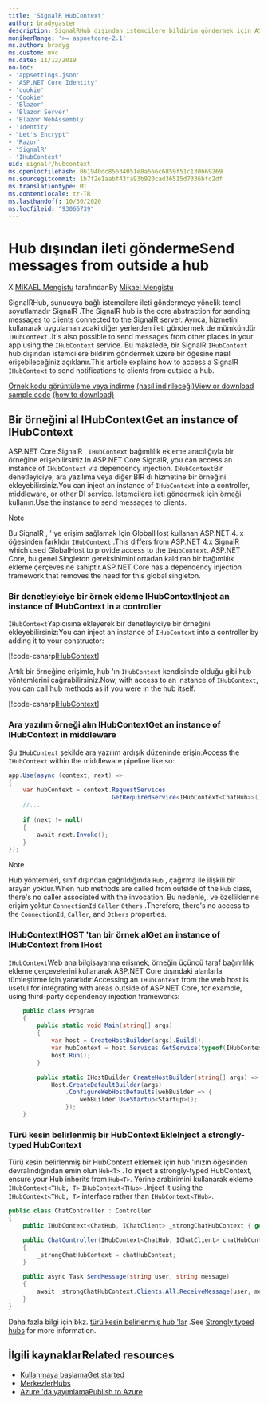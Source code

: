 ```yaml
---
title: 'SignalR HubContext'
author: bradygaster
description: SignalRHub dışından istemcilere bildirim göndermek için ASP.NET Core hubcontext hizmetini nasıl kullanacağınızı öğrenin.
monikerRange: '>= aspnetcore-2.1'
ms.author: bradyg
ms.custom: mvc
ms.date: 11/12/2019
no-loc:
- 'appsettings.json'
- 'ASP.NET Core Identity'
- 'cookie'
- 'Cookie'
- 'Blazor'
- 'Blazor Server'
- 'Blazor WebAssembly'
- 'Identity'
- "Let's Encrypt"
- 'Razor'
- 'SignalR'
- 'IHubContext'
uid: signalr/hubcontext
ms.openlocfilehash: 0b1940dc85634051e8a566c6859f51c130b69269
ms.sourcegitcommit: 1b7f2e1aabf43fa93b920cad36515d7336bfc2df
ms.translationtype: MT
ms.contentlocale: tr-TR
ms.lasthandoff: 10/30/2020
ms.locfileid: "93066739"
---
```

# <a name="send-messages-from-outside-a-hub"></a><span data-ttu-id="74216-103">Hub dışından ileti gönderme</span><span class="sxs-lookup"><span data-stu-id="74216-103">Send messages from outside a hub</span></span>

<span data-ttu-id="74216-104">X [MIKAEL Mengistu](https://twitter.com/MikaelM_12) tarafından</span><span class="sxs-lookup"><span data-stu-id="74216-104">By [Mikael Mengistu](https://twitter.com/MikaelM_12)</span></span>

<span data-ttu-id="74216-105">SignalRHub, sunucuya bağlı istemcilere ileti göndermeye yönelik temel soyutlamadır SignalR .</span><span class="sxs-lookup"><span data-stu-id="74216-105">The SignalR hub is the core abstraction for sending messages to clients connected to the SignalR server.</span></span> <span data-ttu-id="74216-106">Ayrıca, hizmetini kullanarak uygulamanızdaki diğer yerlerden ileti göndermek de mümkündür `IHubContext` .</span><span class="sxs-lookup"><span data-stu-id="74216-106">It's also possible to send messages from other places in your app using the `IHubContext` service.</span></span> <span data-ttu-id="74216-107">Bu makalede, bir SignalR `IHubContext` hub dışından istemcilere bildirim göndermek üzere bir öğesine nasıl erişebileceğiniz açıklanır.</span><span class="sxs-lookup"><span data-stu-id="74216-107">This article explains how to access a SignalR `IHubContext` to send notifications to clients from outside a hub.</span></span>

<span data-ttu-id="74216-108">[Örnek kodu görüntüleme veya indirme](https://github.com/dotnet/AspNetCore.Docs/tree/master/aspnetcore/signalr/hubcontext/sample/) [(nasıl indirileceği)](xref:index#how-to-download-a-sample)</span><span class="sxs-lookup"><span data-stu-id="74216-108">[View or download sample code](https://github.com/dotnet/AspNetCore.Docs/tree/master/aspnetcore/signalr/hubcontext/sample/) [(how to download)](xref:index#how-to-download-a-sample)</span></span>

## <a name="get-an-instance-of-no-locihubcontext"></a><span data-ttu-id="74216-109">Bir örneğini al IHubContext</span><span class="sxs-lookup"><span data-stu-id="74216-109">Get an instance of IHubContext</span></span>

<span data-ttu-id="74216-110">ASP.NET Core SignalR , `IHubContext` bağımlılık ekleme aracılığıyla bir örneğine erişebilirsiniz.</span><span class="sxs-lookup"><span data-stu-id="74216-110">In ASP.NET Core SignalR, you can access an instance of `IHubContext` via dependency injection.</span></span> <span data-ttu-id="74216-111">`IHubContext`Bir denetleyiciye, ara yazılıma veya diğer BIR dı hizmetine bir örneğini ekleyebilirsiniz.</span><span class="sxs-lookup"><span data-stu-id="74216-111">You can inject an instance of `IHubContext` into a controller, middleware, or other DI service.</span></span> <span data-ttu-id="74216-112">İstemcilere ileti göndermek için örneği kullanın.</span><span class="sxs-lookup"><span data-stu-id="74216-112">Use the instance to send messages to clients.</span></span>

> [!NOTE]
> <span data-ttu-id="74216-113">Bu SignalR , ' ye erişim sağlamak Için GlobalHost kullanan ASP.NET 4. x öğesinden farklıdır `IHubContext` .</span><span class="sxs-lookup"><span data-stu-id="74216-113">This differs from ASP.NET 4.x SignalR which used GlobalHost to provide access to the `IHubContext`.</span></span> <span data-ttu-id="74216-114">ASP.NET Core, bu genel Singleton gereksinimini ortadan kaldıran bir bağımlılık ekleme çerçevesine sahiptir.</span><span class="sxs-lookup"><span data-stu-id="74216-114">ASP.NET Core has a dependency injection framework that removes the need for this global singleton.</span></span>

### <a name="inject-an-instance-of-no-locihubcontext-in-a-controller"></a><span data-ttu-id="74216-115">Bir denetleyiciye bir örnek ekleme IHubContext</span><span class="sxs-lookup"><span data-stu-id="74216-115">Inject an instance of IHubContext in a controller</span></span>

<span data-ttu-id="74216-116">`IHubContext`Yapıcısına ekleyerek bir denetleyiciye bir örneğini ekleyebilirsiniz:</span><span class="sxs-lookup"><span data-stu-id="74216-116">You can inject an instance of `IHubContext` into a controller by adding it to your constructor:</span></span>

[!code-csharp[IHubContext](hubcontext/sample/Controllers/HomeController.cs?range=12-19,57)]

<span data-ttu-id="74216-117">Artık bir örneğine erişimle, hub 'ın `IHubContext` kendisinde olduğu gibi hub yöntemlerini çağırabilirsiniz.</span><span class="sxs-lookup"><span data-stu-id="74216-117">Now, with access to an instance of `IHubContext`, you can call hub methods as if you were in the hub itself.</span></span>

[!code-csharp[IHubContext](hubcontext/sample/Controllers/HomeController.cs?range=21-25)]

### <a name="get-an-instance-of-no-locihubcontext-in-middleware"></a><span data-ttu-id="74216-118">Ara yazılım örneği alın IHubContext</span><span class="sxs-lookup"><span data-stu-id="74216-118">Get an instance of IHubContext in middleware</span></span>

<span data-ttu-id="74216-119">Şu `IHubContext` şekilde ara yazılım ardışık düzeninde erişin:</span><span class="sxs-lookup"><span data-stu-id="74216-119">Access the `IHubContext` within the middleware pipeline like so:</span></span>

```csharp
app.Use(async (context, next) =>
{
    var hubContext = context.RequestServices
                            .GetRequiredService<IHubContext<ChatHub>>();
    //...
    
    if (next != null)
    {
        await next.Invoke();
    }
});
```

> [!NOTE]
> <span data-ttu-id="74216-120">Hub yöntemleri, sınıf dışından çağrıldığında `Hub` , çağırma ile ilişkili bir arayan yoktur.</span><span class="sxs-lookup"><span data-stu-id="74216-120">When hub methods are called from outside of the `Hub` class, there's no caller associated with the invocation.</span></span> <span data-ttu-id="74216-121">Bu nedenle,, ve özelliklerine erişim yoktur `ConnectionId` `Caller` `Others` .</span><span class="sxs-lookup"><span data-stu-id="74216-121">Therefore, there's no access to the `ConnectionId`, `Caller`, and `Others` properties.</span></span>

### <a name="get-an-instance-of-no-locihubcontext-from-ihost"></a><span data-ttu-id="74216-122">IHubContextIHOST 'tan bir örnek al</span><span class="sxs-lookup"><span data-stu-id="74216-122">Get an instance of IHubContext from IHost</span></span>

<span data-ttu-id="74216-123">`IHubContext`Web ana bilgisayarına erişmek, örneğin üçüncü taraf bağımlılık ekleme çerçevelerini kullanarak ASP.NET Core dışındaki alanlarla tümleştirme için yararlıdır:</span><span class="sxs-lookup"><span data-stu-id="74216-123">Accessing an `IHubContext` from the web host is useful for integrating with areas outside of ASP.NET Core, for example, using third-party dependency injection frameworks:</span></span>

```csharp
    public class Program
    {
        public static void Main(string[] args)
        {
            var host = CreateHostBuilder(args).Build();
            var hubContext = host.Services.GetService(typeof(IHubContext<ChatHub>));
            host.Run();
        }

        public static IHostBuilder CreateHostBuilder(string[] args) =>
            Host.CreateDefaultBuilder(args)
                .ConfigureWebHostDefaults(webBuilder => {
                    webBuilder.UseStartup<Startup>();
                });
    }
```

### <a name="inject-a-strongly-typed-hubcontext"></a><span data-ttu-id="74216-124">Türü kesin belirlenmiş bir HubContext Ekle</span><span class="sxs-lookup"><span data-stu-id="74216-124">Inject a strongly-typed HubContext</span></span>

<span data-ttu-id="74216-125">Türü kesin belirlenmiş bir HubContext eklemek için hub 'ınızın öğesinden devralındığından emin olun `Hub<T>` .</span><span class="sxs-lookup"><span data-stu-id="74216-125">To inject a strongly-typed HubContext, ensure your Hub inherits from `Hub<T>`.</span></span> <span data-ttu-id="74216-126">Yerine arabirimini kullanarak ekleme `IHubContext<THub, T>` `IHubContext<THub>` .</span><span class="sxs-lookup"><span data-stu-id="74216-126">Inject it using the `IHubContext<THub, T>` interface rather than `IHubContext<THub>`.</span></span>

```csharp
public class ChatController : Controller
{
    public IHubContext<ChatHub, IChatClient> _strongChatHubContext { get; }

    public ChatController(IHubContext<ChatHub, IChatClient> chatHubContext)
    {
        _strongChatHubContext = chatHubContext;
    }

    public async Task SendMessage(string user, string message)
    {
        await _strongChatHubContext.Clients.All.ReceiveMessage(user, message);
    }
}
```

<span data-ttu-id="74216-127">Daha fazla bilgi için bkz. [türü kesin belirlenmiş hub 'lar](xref:signalr/hubs#strongly-typed-hubs) .</span><span class="sxs-lookup"><span data-stu-id="74216-127">See [Strongly typed hubs](xref:signalr/hubs#strongly-typed-hubs) for more information.</span></span>

## <a name="related-resources"></a><span data-ttu-id="74216-128">İlgili kaynaklar</span><span class="sxs-lookup"><span data-stu-id="74216-128">Related resources</span></span>

* [<span data-ttu-id="74216-129">Kullanmaya başlama</span><span class="sxs-lookup"><span data-stu-id="74216-129">Get started</span></span>](xref:tutorials/signalr)
* [<span data-ttu-id="74216-130">Merkezler</span><span class="sxs-lookup"><span data-stu-id="74216-130">Hubs</span></span>](xref:signalr/hubs)
* [<span data-ttu-id="74216-131">Azure 'da yayımlama</span><span class="sxs-lookup"><span data-stu-id="74216-131">Publish to Azure</span></span>](xref:signalr/publish-to-azure-web-app)
